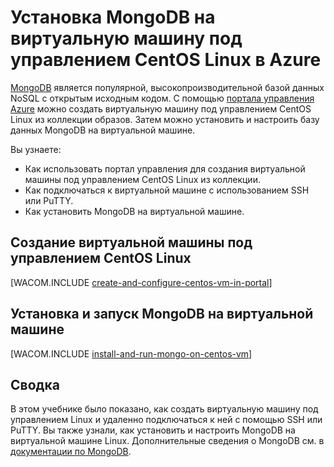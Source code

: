 <properties linkid="store-mongodb-virtual-machines-linux-centos" urlDisplayName="Install MongoDB" pageTitle="nstall MongoDB on a virtual machine running CentOS Linux in Azure" metaKeywords="Azure, MongoDB" description="Learn how to install Mongo DB on a virtual machine in Azure." metaCanonical="" services="" documentationCenter="" title="Install MongoDB on a virtual machine running CentOS Linux in Azure" authors="bbenz, MSOpenTech" solutions="" manager="timlt" editor="" />

<tags ms.service="virtual-machines" ms.workload="infrastructure-services" ms.tgt_pltfrm="vm-linux" ms.devlang ms.topic="article" ms.date="01/01/1900" ms.author="bbenz, MSOpenTech"></tags>

# Установка MongoDB на виртуальную машину под управлением CentOS Linux в Azure

[MongoDB][MongoDB] является популярной, высокопроизводительной базой данных NoSQL с открытым исходным кодом. С помощью [портала управления Azure][портала управления Azure] можно создать виртуальную машину под управлением CentOS Linux из коллекции образов. Затем можно установить и настроить базу данных MongoDB на виртуальной машине.

Вы узнаете:

-   Как использовать портал управления для создания виртуальной машины под управлением CentOS Linux из коллекции.
-   Как подключаться к виртуальной машине с использованием SSH или PuTTY.
-   Как установить MongoDB на виртуальной машине.

## Создание виртуальной машины под управлением CentOS Linux

[WACOM.INCLUDE [create-and-configure-centos-vm-in-portal][create-and-configure-centos-vm-in-portal]]

## Установка и запуск MongoDB на виртуальной машине

[WACOM.INCLUDE [install-and-run-mongo-on-centos-vm][install-and-run-mongo-on-centos-vm]]

## Сводка

В этом учебнике было показано, как создать виртуальную машину под управлением Linux и удаленно подключаться к ней с помощью SSH или PuTTY. Вы также узнали, как установить и настроить MongoDB на виртуальной машине Linux. Дополнительные сведения о MongoDB см. в [документации по MongoDB][документации по MongoDB].

  [MongoDB]: http://www.mongodb.org/
  [портала управления Azure]: http://manage.windowsazure.com
  [create-and-configure-centos-vm-in-portal]: ../includes/create-and-configure-centos-vm-in-portal.md
  [install-and-run-mongo-on-centos-vm]: ../includes/install-and-run-mongo-on-centos-vm.md
  [документации по MongoDB]: http://www.mongodb.org/display/DOCS/Home

